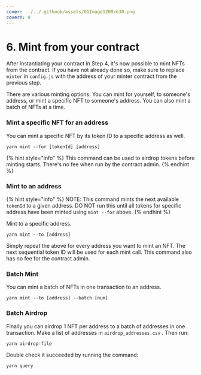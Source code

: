 ```yaml
---
cover: ../../.gitbook/assets/OGImage1200x630.png
coverY: 0
---
```


# 6. Mint from your contract

After instantiating your contract in Step 4, it's now possible to mint NFTs from the contract. If you have not already done so, make sure to replace `minter` in `config.js` with the address of your minter contract from the previous step.

There are various minting options. You can mint for yourself, to someone's address, or mint a specific NFT to someone's address. You can also mint a batch of NFTs at a time.

### Mint a specific NFT for an address

You can mint a specific NFT by its token ID to a specific address as well.

```
yarn mint --for [tokenId] [address]
```

{% hint style="info" %}
This command can be used to airdrop tokens before minting starts. There's no fee when run by the contract admin.
{% endhint %}

### Mint to an address

{% hint style="info" %}
NOTE: This command mints the next available `tokenId` to a given address. DO NOT run this until all tokens for specific address have been minted using `mint --for` above.
{% endhint %}

Mint to a specific address.

```
yarn mint --to [address]
```

Simply repeat the above for every address you want to mint an NFT. The next sequential token ID will be used for each mint call. This command also has no fee for the contract admin.

### Batch Mint

You can mint a batch of NFTs in one transaction to an address.

```
yarn mint --to [address] --batch [num]
```

### Batch Airdrop

Finally you can airdrop 1 NFT per address to a batch of addresses in one transaction. Make a list of addresses in `airdrop_addresses.csv` . Then run:

```
yarn airdrop-file
```

Double check it succeeded by running the command:

```
yarn query
```

